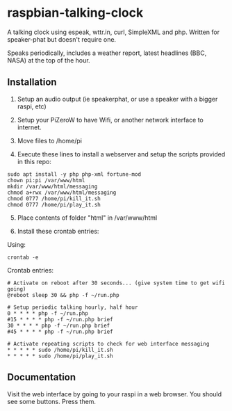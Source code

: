 # raspbian-talking-clock
A talking clock using espeak, wttr.in, curl, SimpleXML and php.  Written for speaker-phat but doesn't require one.

Speaks periodically, includes a weather report, latest headlines (BBC, NASA) at the top of the hour.

## Installation

1. Setup an audio output (ie speakerphat, or use a speaker with a bigger raspi, etc)

2. Setup your PiZeroW to have Wifi, or another network interface to internet.

3. Move files to /home/pi

4. Execute these lines to install a webserver and setup the scripts provided in this repo:
```
sudo apt install -y php php-xml fortune-mod
chown pi:pi /var/www/html
mkdir /var/www/html/messaging
chmod a+rwx /var/www/html/messaging
chmod 0777 /home/pi/kill_it.sh
chmod 0777 /home/pi/play_it.sh
```

5. Place contents of folder "html" in /var/www/html

6. Install these crontab entries:

Using:
```
crontab -e
```

Crontab entries:
```
# Activate on reboot after 30 seconds... (give system time to get wifi going)
@reboot sleep 30 && php -f ~/run.php

# Setup periodic talking hourly, half hour
0 * * * * php -f ~/run.php
#15 * * * * php -f ~/run.php brief
30 * * * * php -f ~/run.php brief
#45 * * * * php -f ~/run.php brief

# Activate repeating scripts to check for web interface messaging
* * * * * sudo /home/pi/kill_it.sh
* * * * * sudo /home/pi/play_it.sh
```

## Documentation

Visit the web interface by going to your raspi in a web browser.  You should see some buttons.  Press them.
